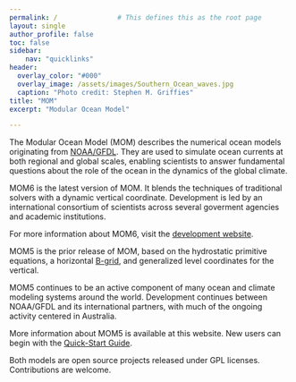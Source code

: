 ```yaml
---
permalink: /               # This defines this as the root page
layout: single
author_profile: false
toc: false
sidebar:
    nav: "quicklinks"
header:
  overlay_color: "#000"
  overlay_image: /assets/images/Southern_Ocean_waves.jpg
  caption: "Photo credit: Stephen M. Griffies"
title: "MOM"
excerpt: "Modular Ocean Model"

---
```


The Modular Ocean Model (MOM) describes the numerical ocean models originating
from [NOAA/GFDL](http://www.gfdl.noaa.gov/ocean-model).  They are used to
simulate ocean currents at both regional and global scales, enabling scientists
to answer fundamental questions about the role of the ocean in the dynamics of
the global climate.

MOM6 is the latest version of MOM.  It blends the techniques of traditional
solvers with a dynamic vertical coordinate.  Development is led by an
international consortium of scientists across several goverment agencies and
academic institutions.

For more information about MOM6, visit the
[development website](https://github.com/NOAA-GFDL/MOM6).

MOM5 is the prior release of MOM, based on the hydrostatic primitive equations,
a horizontal [B-grid](https://en.wikipedia.org/wiki/Arakawa_grids), and
generalized level coordinates for the vertical.

MOM5 continues to be an active component of many ocean and climate modeling
systems around the world.  Development continues between NOAA/GFDL and its
international partners, with much of the ongoing activity centered in
Australia.

More information about MOM5 is available at this website.  New users can begin
with the [Quick-Start Guide](https://mom-ocean.github.io/docs/quick-start-guide/).

Both models are open source projects released under GPL licenses.
Contributions are welcome.
